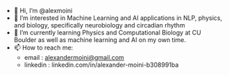 - 👋 Hi, I’m @alexmoini
- 👀 I’m interested in Machine Learning and AI applications in NLP, physics, and biology, specifically neurobiology and circadian rhythm
- 🌱 I’m currently learning Physics and Computational Biology at CU Boulder as well as machine learning and AI on my own time.
- 📫 How to reach me:
  - email : alexandermoini@gmail.com
  - linkedin : linkedin.com/in/alexander-moini-b308991ba
<!---
alexmoini/alexmoini is a ✨ special ✨ repository because its `README.md` (this file) appears on your GitHub profile.
You can click the Preview link to take a look at your changes.
--->
